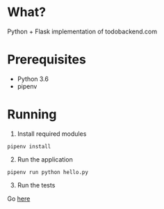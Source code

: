 # What?
Python + Flask implementation of todobackend.com

# Prerequisites

- Python 3.6
- pipenv

# Running

1. Install required modules

`pipenv install`

2. Run the application

`pipenv run python hello.py`

3. Run the tests

Go [here](https://www.todobackend.com/specs/index.html?http://localhost:5000)

